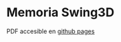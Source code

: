 # Memoria Swing3D

PDF accesible en [github pages](https://r-agus.github.io/PFG-c3d_analyzer-memo/)
